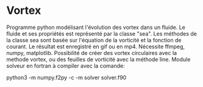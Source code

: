 # Vortex
Programme python modélisant l'évolution des vortex dans un fluide. Le fluide et ses propriétés est représenté par la classe "sea". Les méthodes de la classe sea sont basée sur l'équation de la vorticité et la fonction de courant. Le résultat est enregistré en gif ou en mp4. Nécessite ffmpeg, numpy, matplotlib. Possibilité de créer des vortex circulaires avec la methode vortex, ou des feuilles de vorticité avec la méthode line. Module solveur en fortran à compiler avec la comande:

python3 -m numpy.f2py -c -m solver solver.f90
